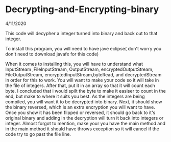 # Decrypting-and-Encrypting-binary
4/11/2020

This code will decypher a integer turned into binary and back out to that integer.


To install this program, you will need to have jave eclipse( don't worry you don't need to download javafx for this code)


When it comes to installing this, you will have to understand what InputStream ,FileInputStream, OutputStream, encryptedOutputStream, FileOutputStream, encryptedInputStream,byteRead, and decryptedStream in order for this to work.
You will want to make your code so it will take in the file of integers.
After that, put it in an array so that it will count each byte. 
I concluded that i would spilt the byte to make it easiser to count in the end, but make to where it suits you best. 
As the integers are being compiled, you will want it to be decrypted into binary.
Next, it should show the binary reversed, which is an extra encryption you will want to have. 
Once you show it has been flipped or reversed, it should go back to it's original binary and adding in the decryption will turn it back into integers or integer.
Almost forgot to mention, make your you have the main method and in the main method it should have throws exception so it will cancel if the code try to go past the file line.


